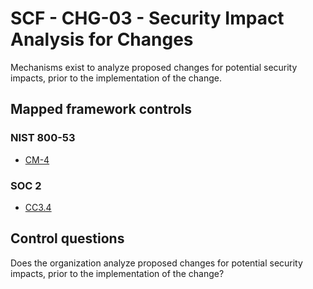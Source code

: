 # SCF - CHG-03 - Security Impact Analysis for Changes
Mechanisms exist to analyze proposed changes for potential security impacts, prior to the implementation of the change.
## Mapped framework controls
### NIST 800-53
- [CM-4](../nist80053/cm-4.md)
  
### SOC 2
- [CC3.4](../soc2/cc34.md)
  
## Control questions
Does the organization analyze proposed changes for potential security impacts, prior to the implementation of the change?
  